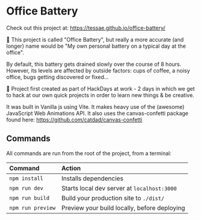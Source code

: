 # Office Battery

Check out this project at: https://tessae.github.io/office-battery/

🔋 This project is called "Office Battery", but really a more accurate (and longer) name would be "My own personal battery on a typical day at the office". 

By default, this battery gets drained slowly over the course of 8 hours. However, its levels are affected by outside factors: cups of coffee, a noisy office, bugs getting discovered or fixed...  

🏢 Project first created as part of HackDays at work - 2 days in which we get to hack at our own quick projects in order to learn new things & be creative.

It was built in Vanilla js using Vite. It makes heavy use of the (awesome) JavaScript Web Animations API.
It also uses the canvas-confetti package found here: https://github.com/catdad/canvas-confetti

## Commands

All commands are run from the root of the project, from a terminal:

| Command                   | Action                                           |
| :------------------------ | :----------------------------------------------- |
| `npm install`             | Installs dependencies                            |
| `npm run dev`             | Starts local dev server at `localhost:3000`      |
| `npm run build`           | Build your production site to `./dist/`          |
| `npm run preview`         | Preview your build locally, before deploying     |